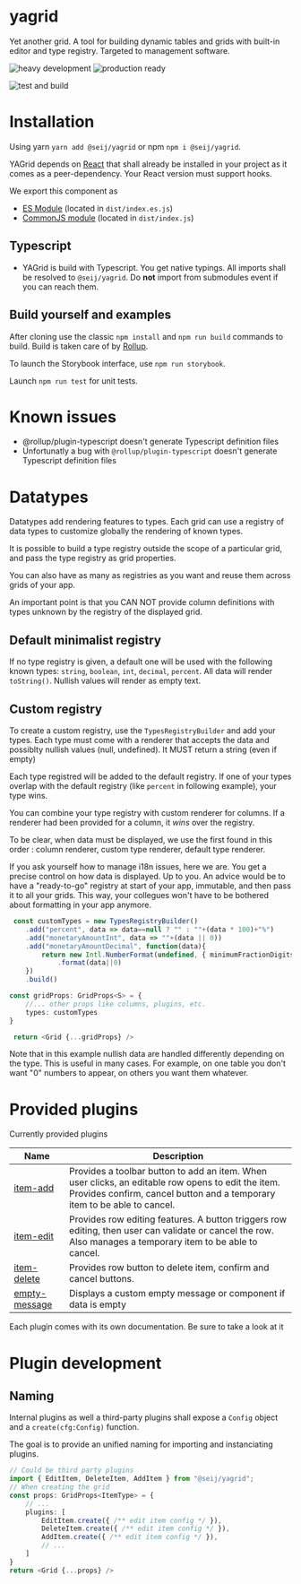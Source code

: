 # yagrid
Yet another grid. A tool for building dynamic tables and grids with built-in editor and type registry. Targeted to management software.

![heavy development](https://img.shields.io/badge/-under_heavy_development-darkred.svg?style=flat)
![production ready](https://img.shields.io/badge/Production_ready-not_yet-darkred.svg?style=flat)

![test and build](https://github.com/seij-net/yagrid/actions/workflows/node.js.yml/badge.svg)



# Installation

Using yarn `yarn add @seij/yagrid` or npm `npm i @seij/yagrid`.

YAGrid depends on [React](https://reactjs.org/) that shall already be installed in your project as it comes as a peer-dependency. Your React version must support hooks.

We export this component as 
* [ES Module](https://developer.mozilla.org/en-US/docs/Web/JavaScript/Guide/Modules) (located in `dist/index.es.js`)
* [CommonJS module](https://nodejs.org/docs/latest/api/modules.html) (located in `dist/index.js`)


## Typescript

* YAGrid is build with Typescript. You get native typings. All imports shall be resolved to `@seij/yagrid`. Do **not** import from submodules event if you can reach them. 

## Build yourself and examples

After cloning use the classic `npm install` and `npm run build` commands to build. 
Build is taken care of by [Rollup](https://rollupjs.org/). 

To launch the Storybook interface, use `npm run storybook`.

Launch `npm run test` for unit tests.


# Known issues

* @rollup/plugin-typescript doesn't generate Typescript definition files
* Unfortunatly a bug with `@rollup/plugin-typescript` doesn't generate Typescript definition files


# Datatypes

Datatypes add rendering features to types. Each grid can use a registry of data types to customize globally
the rendering of known types. 

It is possible to build a type registry outside the scope of a particular grid, and pass the 
type registry as grid properties. 

You can also have as many as registries as you want and reuse them across grids of your app.

An important point is that you CAN NOT provide column definitions with types unknown by the registry
of the displayed grid.


## Default minimalist registry

If no type registry is given, a default one will be used with the following known types: 
`string`, `boolean`, `int`, `decimal`, `percent`. All data will render `toString()`. Nullish values will render
as empty text.

## Custom registry

To create a custom registry, use the `TypesRegistryBuilder` and add your types. Each type must come with a renderer
that accepts the data and possiblty nullish values (null, undefined). It MUST return a string (even if empty)

Each type registred will be added to the default registry. If one of your types overlap with the default registry
(like `percent` in following example), your type wins.

You can combine your type registry with custom renderer for columns. If a renderer had been provided for a column, 
it _wins_ over the registry.

To be clear, when data must be displayed, we use the first found in this order : column renderer, custom type renderer,
default type renderer. 

If you ask yourself how to manage i18n issues, here we are. You get a precise control on how data is displayed. 
Up to you. An advice would be to have a "ready-to-go" registry at start of your app, immutable, and then pass
it to all your grids. This way, your collegues won't have to be bothered about formatting in your app anymore.

```typescript
 const customTypes = new TypesRegistryBuilder()
    .add("percent", data => data==null ? "" : ""+(data * 100)+"%")
    .add("monetaryAmountInt", data => ""+(data || 0))
    .add("monetaryAmountDecimal", function(data){
        return new Intl.NumberFormat(undefined, { minimumFractionDigits: 2, style: "decimal" })
            .format(data||0)
    })
    .build()

const gridProps: GridProps<S> = {
    //... other props like columns, plugins, etc.
    types: customTypes
}

 return <Grid {...gridProps} />
```

Note that in this example nullish data are handled differently depending on the type. This is useful
in many cases. For example, on one table you don't want "0" numbers to appear, on others you want them whatever.


# Provided plugins

Currently provided plugins

| Name | Description |
|------|-------------|
| [item-add](./src/plugins/item-add/Readme.md)  | Provides a toolbar button to add an item. When user clicks, an editable row opens to edit the item. Provides confirm, cancel button and a temporary item to be able to cancel. |
| [item-edit](./src/plugins/item-edit/Readme.md)  | Provides row editing features. A button triggers row editing, then user can validate or cancel the row. Also manages a temporary item to be able to cancel. |
| [item-delete](./src/plugins/item-edit/Readme.md)  | Provides row button to delete item, confirm and cancel buttons. |
| [empty-message](./src/plugins/empty-message/Readme.md) | Displays a custom empty message or component if data is empty

Each plugin comes with its own documentation. Be sure to take a look at it

# Plugin development

## Naming

Internal plugins as well a third-party plugins shall expose a `Config` object and a `create(cfg:Config)` function.

The goal is to provide an unified naming for importing and instanciating plugins. 

```typescript
// Could be third party plugins
import { EditItem, DeleteItem, AddItem } from "@seij/yagrid";
// When creating the grid
const props: GridProps<ItemType> = {
    // ...
    plugins: [
        EditItem.create({ /** edit item config */ }),
        DeleteItem.create({ /** edit item config */ }),
        AddItem.create({ /** edit item config */ }),
        // ...
    ]
}
return <Grid {...props} />
```